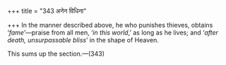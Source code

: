 +++
title = "343 अनेन विधिना"

+++
In the manner described above, he who punishes thieves, obtains
‘*fame*’—praise from all men, ‘*in this world*,’ as long as he lives;
and ‘*after death, unsurpassable bliss*’ in the shape of Heaven.

This sums up the section.—(343)
